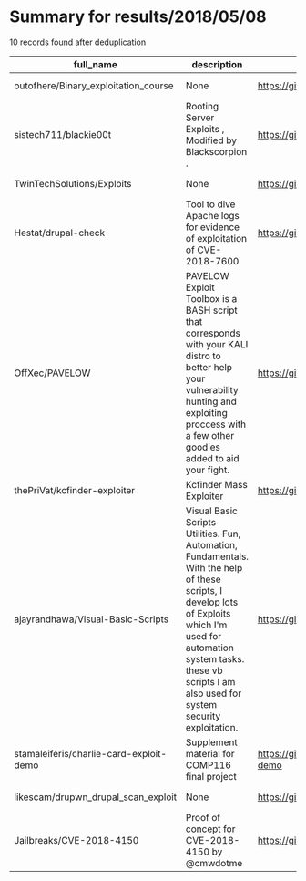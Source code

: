 
# Summary for results/2018/05/08
    
10 records found after deduplication

| full_name | description | html_url | matched_list | matched_count | pushed_at | size | stargazers_count | language | forks_count | vul_ids |
|-----------------------------------------|-----------------------------------------------------------------------------------------------------------------------------------------------------------------------------------------------------------------------------------------|------------------------------------------------------------|----------------|-----------------|---------------------------|--------|--------------------|--------------|---------------|-------------------|
| outofhere/Binary_exploitation_course | None | https://github.com/outofhere/Binary_exploitation_course | ['exploit'] | 1 | 2018-05-08 10:17:51+00:00 | 7690 | 3 | Python | 3 | [] |
| sistech711/blackie00t | Rooting Server Exploits , Modified by Blackscorpion . | https://github.com/sistech711/blackie00t | ['exploit'] | 1 | 2018-05-08 12:18:24+00:00 | 11 | 1 | C | 2 | [] |
| TwinTechSolutions/Exploits | None | https://github.com/TwinTechSolutions/Exploits | ['exploit'] | 1 | 2018-05-08 03:30:53+00:00 | 40 | 0 | Python | 0 | [] |
| Hestat/drupal-check | Tool to dive Apache logs for evidence of exploitation of CVE-2018-7600 | https://github.com/Hestat/drupal-check | ['exploit'] | 1 | 2018-05-08 17:30:14+00:00 | 10 | 2 | Shell | 2 | ['CVE-2018-7600'] |
| OffXec/PAVELOW | PAVELOW Exploit Toolbox is a BASH script that corresponds with your KALI distro to better help your vulnerability hunting and exploiting proccess with a few other goodies added to aid your fight. | https://github.com/OffXec/PAVELOW | ['exploit'] | 1 | 2018-05-08 05:51:55+00:00 | 14 | 88 | Shell | 28 | [] |
| thePriVat/kcfinder-exploiter | Kcfinder Mass Exploiter | https://github.com/thePriVat/kcfinder-exploiter | ['exploit'] | 1 | 2018-05-08 00:33:32+00:00 | 10 | 3 | PHP | 7 | [] |
| ajayrandhawa/Visual-Basic-Scripts | Visual Basic Scripts Utilities. Fun, Automation, Fundamentals. With the help of these scripts, I develop lots of Exploits which I'm used for automation system tasks. these vb scripts I am also used for system security exploitation. | https://github.com/ajayrandhawa/Visual-Basic-Scripts | ['exploit'] | 1 | 2018-05-08 04:08:52+00:00 | 11 | 4 | Visual Basic | 6 | [] |
| stamaleiferis/charlie-card-exploit-demo | Supplement material for COMP116 final project | https://github.com/stamaleiferis/charlie-card-exploit-demo | ['exploit'] | 1 | 2018-05-08 08:29:18+00:00 | 2 | 0 | Python | 0 | [] |
| likescam/drupwn_drupal_scan_exploit | None | https://github.com/likescam/drupwn_drupal_scan_exploit | ['exploit'] | 1 | 2018-05-08 06:43:57+00:00 | 122 | 1 | Python | 0 | [] |
| Jailbreaks/CVE-2018-4150 | Proof of concept for CVE-2018-4150 by @cmwdotme | https://github.com/Jailbreaks/CVE-2018-4150 | ['cve-2'] | 1 | 2018-05-08 16:14:50+00:00 | 2 | 12 | C | 4 | ['CVE-2018-4150'] |
